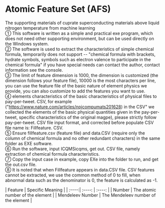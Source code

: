 # Atomic Feature Set (AFS)  
The supporting materials of cuprate superconducting materials above liquid nitrogen temperature from machine learning  
① This software is written as a simple and practical exe program, which does not need other supporting environment, but can be used directly on the Windows system.  
② The software is used to extract the characteristics of simple chemical formula, temporarily does not support -- "chemical formula with brackets, hydrate symbols, symbols such as electron valence to participate in the chemical formula" if you have special needs can contact the author, contact information see the console.  
③ The limit of feature dimension is 1000, the dimension is customized (the dimension follows your feature file), 10000 is the most characters per line, you can use the feature file of the basic nature of element physics we provide, you can also customize to add the features you want to use.  
④ elements characteristics of the basic characteristics of physical files to pay-per-tweet.  CSV, for example ("https://www.nature.com/articles/npjcompumats201628) in the CSV" we collected the elements of the basic physical quantities given in the pay-per-tweet, specific characteristics of the original magpe), please strictly follow pay-per-tweet.  CSV file input format, and corrected before populate CSV file name is: Fillfeature.  CSV.  
⑤ Ensure fillfeature.csv (feature file) and data.CSV (require only the column of chemical formula and no other redundant characters) in the same folder as EXE software.   
⑥ Run the software, input ICQMSicqms, get out.  CSV file, namely extraction of chemical formula characteristics.  
⑦ Copy the input case in example, copy EXe into the folder to run, and get the out.csv file.  
⑧ It is noted that when Fillfeature appears in data.CSV file.  CSV features cannot be extracted, we use the common method of 0 to fill, when abnormal data such as the denominator is 0, the feature is calculated as -1.   

| Feature | Specific Meaning | 
| :----:| :----: | :----: |
| Number | The atomic number of the element |
| Mendeleev Number | The Mendeleev number of the element |
